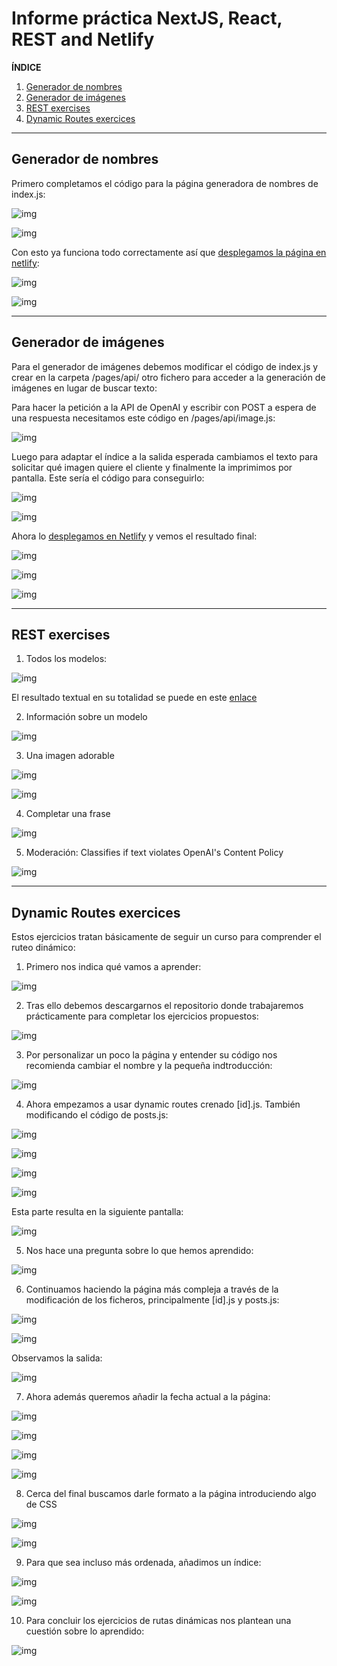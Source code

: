 # Informe práctica NextJS, React, REST and Netlify
  
**ÍNDICE**
1. [Generador de nombres](#id1)
2. [Generador de imágenes](#id2)
3. [REST exercises](#id3)
4. [Dynamic Routes exercices](#id4)
  

***
## Generador de nombres<a name="id1"></a>

Primero completamos el código para la página generadora de nombres de index.js:

![img](./docs/images/gen_text1.png)

![img](./docs/images/gen_text2.png)

Con esto ya funciona todo correctamente así que [desplegamos la página en netlify](https://inspiring-cocada-308318.netlify.app/):

![img](./docs/images/pag_nombres.png)

![img](./docs/images/pag_nombres2.png)


***
## Generador de imágenes<a name="id2"></a>

Para el generador de imágenes debemos modificar el código de index.js y crear en la carpeta /pages/api/ otro fichero para acceder a la generación de imágenes en lugar de buscar texto:

Para hacer la petición a la API de OpenAI y escribir con POST a espera de una respuesta necesitamos este código en /pages/api/image.js:

![img](./docs/images/imagejs.png)

Luego para adaptar el índice a la salida esperada cambiamos el texto para solicitar qué imagen quiere el cliente y finalmente la imprimimos por pantalla. Este sería el código para conseguirlo:

![img](./docs/images/img_gen1.png)

![img](./docs/images/img_gen1.png)

Ahora lo [desplegamos en Netlify](https://luxury-salmiakki-11bec4.netlify.app/) y vemos el resultado final:

![img](./docs/images/pag_img1.png)

![img](./docs/images/pag_img2.png)

![img](./docs/images/pag_img3.png)


***
## REST exercises<a name="id3"></a>

1. Todos los modelos:

![img](./docs/images/all_models.png)

El resultado textual en su totalidad se puede en este [enlace](./docs/src/all_models.txt)

2. Información sobre un modelo

![img](./docs/images/one_model.png)

3. Una imagen adorable

![img](./docs/images/cute_img_texto.png)

![img](./docs/images/cute_img.png)

4. Completar una frase

![img](./docs/images/completion.png)

5. Moderación: Classifies if text violates OpenAI's Content Policy

![img](./docs/images/moderation.png)

***
## Dynamic Routes exercices<a name="id4"></a>

Estos ejercicios tratan básicamente de seguir un curso para comprender el ruteo dinámico:
1. Primero nos indica qué vamos a aprender:

![img](./docs/images/DR1.png)

2. Tras ello debemos descargarnos el repositorio donde trabajaremos prácticamente para completar los ejercicios propuestos:

![img](./docs/images/DR2.png)

3. Por personalizar un poco la página y entender su código nos recomienda cambiar el nombre y la pequeña indtroducción:

![img](./docs/images/DR3.png)

4. Ahora empezamos a usar dynamic routes crenado [id].js. También modificando el código de posts.js:

![img](./docs/images/DR4.png)

![img](./docs/images/DR5.png)

![img](./docs/images/DR6.png)

![img](./docs/images/DR7.png)

Esta parte resulta en la siguiente pantalla:

![img](./docs/images/DR8.png)

5. Nos hace una pregunta sobre lo que hemos aprendido:

![img](./docs/images/DR9.png)

6. Continuamos haciendo la página más compleja a través de la modificación de los ficheros, principalmente [id].js y posts.js:

![img](./docs/images/DR10.png)

![img](./docs/images/DR11.png)

Observamos la salida:

![img](./docs/images/DR12.png)

7. Ahora además queremos añadir la fecha actual a la página:

![img](./docs/images/DR13.png)

![img](./docs/images/DR14.png)

![img](./docs/images/DR15.png)

![img](./docs/images/DR16.png)

8. Cerca del final buscamos darle formato a la página introduciendo algo de CSS

![img](./docs/images/DR17.png)

![img](./docs/images/DR18.png)

9. Para que sea incluso más ordenada, añadimos un índice:

![img](./docs/images/DR19.png)

![img](./docs/images/DR20.png)

10. Para concluir los ejercicios de rutas dinámicas nos plantean una cuestión sobre lo aprendido:

![img](./docs/images/DR21.png)
